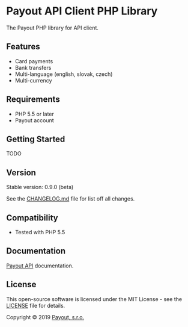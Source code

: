 # Payout API Client PHP Library

The Payout PHP library for API client.

## Features

* Card payments
* Bank transfers
* Multi-language (english, slovak, czech)
* Multi-currency

## Requirements

* PHP 5.5 or later
* Payout account

## Getting Started

TODO

## Version

Stable version: 0.9.0 (beta)

See the [CHANGELOG.md](CHANGELOG.md) file for list off all changes.

## Compatibility

* Tested with PHP 5.5

## Documentation

[Payout API](https://postman.payout.one/?version=latest) documentation.

## License

This open-source software is licensed under the MIT License - see the [LICENSE](LICENSE) file for details.

Copyright © 2019 [Payout, s.r.o.](https://payout.one/)
